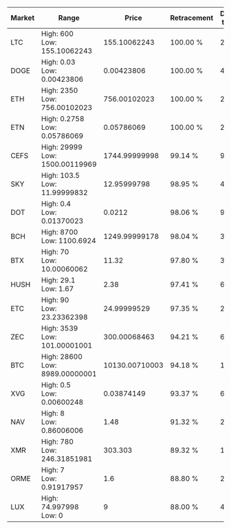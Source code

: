 | Market | Range | Price| Retracement | Doubles to 50% |
| --- | --- | --- | --- | --- |
| LTC | High: 600<br />Low: 155.10062243 | 155.10062243 | 100.00 % | 2.43 |
| DOGE | High: 0.03<br />Low: 0.00423806 | 0.00423806 | 100.00 % | 4.04 |
| ETH | High: 2350<br />Low: 756.00102023 | 756.00102023 | 100.00 % | 2.05 |
| ETN | High: 0.2758<br />Low: 0.05786069 | 0.05786069 | 100.00 % | 2.88 |
| CEFS | High: 29999<br />Low: 1500.00119969 | 1744.99999998 | 99.14 % | 9.03 |
| SKY | High: 103.5<br />Low: 11.99999832 | 12.95999798 | 98.95 % | 4.46 |
| DOT | High: 0.4<br />Low: 0.01370023 | 0.0212 | 98.06 % | 9.76 |
| BCH | High: 8700<br />Low: 1100.6924 | 1249.99999178 | 98.04 % | 3.92 |
| BTX | High: 70<br />Low: 10.00060062 | 11.32 | 97.80 % | 3.53 |
| HUSH | High: 29.1<br />Low: 1.67 | 2.38 | 97.41 % | 6.46 |
| ETC | High: 90<br />Low: 23.23362398 | 24.99999529 | 97.35 % | 2.26 |
| ZEC | High: 3539<br />Low: 101.00001001 | 300.00068463 | 94.21 % | 6.07 |
| BTC | High: 28600<br />Low: 8989.00000001 | 10130.00710003 | 94.18 % | 1.86 |
| XVG | High: 0.5<br />Low: 0.00600248 | 0.03874149 | 93.37 % | 6.53 |
| NAV | High: 8<br />Low: 0.86006006 | 1.48 | 91.32 % | 2.99 |
| XMR | High: 780<br />Low: 246.31851981 | 303.303 | 89.32 % | 1.69 |
| ORME | High: 7<br />Low: 0.91917957 | 1.6 | 88.80 % | 2.47 |
| LUX | High: 74.997998<br />Low: 0 | 9 | 88.00 % | 4.17 |
